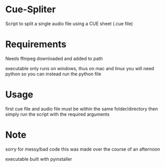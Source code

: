 # Cue-Spliter
Script to split a single audio file using a CUE sheet (.cue file)

# Requirements
Needs ffmpeg downloaded and added to path

executable only runs on windows, thus on mac and linux you will need python
so you can instead run the python file

# Usage
first cue file and audio file must be within the same folder/directory
then simply run the script with the required arguments

# Note
sorry for messy/bad code this was made over the course of an afternoon

executable built with pyinstaller
